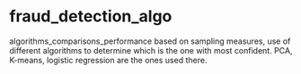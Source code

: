 # fraud_detection_algo
algorithms_comparisons_performance
based on sampling measures, use of different algorithms to determine which is the one with most confident.
PCA, K-means, logistic regression are the ones used there.
